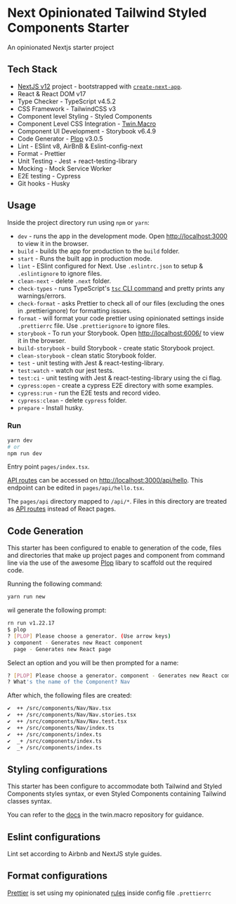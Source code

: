 # Next Opinionated Tailwind Styled Components Starter

An opinionated Nextjs starter project


## Tech Stack

- [NextJS v12](https://nextjs.org/) project - bootstrapped with [`create-next-app`](https://github.com/vercel/next.js/tree/canary/packages/create-next-app).
- React & React DOM v17
- Type Checker - TypeScript v4.5.2
- CSS Framework - TailwindCSS v3
- Component level Styling - Styled Components
- Component Level CSS Integration - [Twin.Macro](https://github.com/ben-rogerson/twin.examples/tree/master/next-styled-components)
- Component UI Development - Storybook v6.4.9
- Code Generator - [Plop](https://plopjs.com) v3.0.5
- Lint - ESlint v8, AirBnB & Eslint-config-next
- Format - Prettier
- Unit Testing - Jest + react-testing-library
- Mocking - Mock Service Worker
- E2E testing - Cypress
- Git hooks - Husky



## Usage

Inside the project directory run using `npm` or `yarn`:

- `dev` - runs the app in the development mode. Open [http://localhost:3000](http://localhost:3000) to view it in the browser.
- `build` - builds the app for production to the `build` folder.
- `start` - Runs the built app in production mode.
- `lint` - ESlint configured for Next. Use `.eslintrc.json` to setup & `.eslintignore` to ignore files.
- `clean-next` - delete `.next` folder.
- `check-types` - runs TypeScript's [`tsc` CLI command](https://www.typescriptlang.org/docs/handbook/compiler-options.html) and pretty prints any warnings/errors.
- `check-format` - asks Prettier to check all of our files (excluding the ones in .prettierignore) for formatting issues.
- `format` - will format your code prettier using opinionated settings inside `.prettierrc` file. Use `.prettierignore` to ignore files.
- `storybook` - To run your Storybook. Open [http://localhost:6006/](http://localhost:6006/) to view it in the browser.
- `build-storybook` - build Storybook - create static Storybook project.
- `clean-storybook` - clean static Storybook folder.
- `test` - unit testing with Jest & react-testing-library.
- `test:watch` - watch our jest tests.
- `test:ci` - unit testing with Jest & react-testing-library using the ci flag.
- `cypress:open` - create a cypress E2E directory with some examples.
- `cypress:run` - run the E2E tests and record video.
- `cypress:clean` - delete `cypress` folder.
- `prepare` - Install husky.

### Run

```bash
yarn dev
# or
npm run dev
```

Entry point `pages/index.tsx`.

[API routes](https://nextjs.org/docs/api-routes/introduction) can be accessed on [http://localhost:3000/api/hello](http://localhost:3000/api/hello). This endpoint can be edited in `pages/api/hello.tsx`.

The `pages/api` directory mapped to `/api/*`. Files in this directory are treated as [API routes](https://nextjs.org/docs/api-routes/introduction) instead of React pages.
## Code Generation

This starter has been configured to enable to generation of the code, files and directories that make up project pages and component from command line via the use of the awesome [Plop](https://plopjs.com) libary to scaffold out the required code.

Running the following command:

```bash
yarn run new
```
wil generate the following prompt:
```bash
rn run v1.22.17
$ plop
? [PLOP] Please choose a generator. (Use arrow keys)
❯ component - Generates new React component
  page - Generates new React page
```
Select an option and you will be then prompted for a name:
```bash
? [PLOP] Please choose a generator. component - Generates new React component
? What's the name of the Component? Nav
```
After which, the following files are created:
```bash
✔  ++ /src/components/Nav/Nav.tsx
✔  ++ /src/components/Nav/Nav.stories.tsx
✔  ++ /src/components/Nav/Nav.test.tsx
✔  ++ /src/components/Nav/index.ts
✔  ++ /src/components/index.ts
✔  _+ /src/components/index.ts
✔  _+ /src/components/index.ts
```
## Styling configurations

This starter has been configure to accommodate both Tailwind and Styled Components styles syntax, or even Styled Components containing Tailwind classes syntax.

You can refer to the [docs](https://github.com/ben-rogerson/twin.macro/tree/master/docs) in the twin.macro  repository for guidance.
## Eslint configurations

Lint set according to Airbnb and NextJS style guides.
## Format configurations

[Prettier](https://prettier.io/) is set using my opinionated [rules](https://prettier.io/docs/en/configuration.html) inside config file `.prettierrc`

